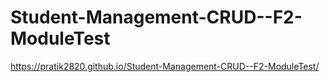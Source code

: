 # Student-Management-CRUD--F2-ModuleTest
https://pratik2820.github.io/Student-Management-CRUD--F2-ModuleTest/
